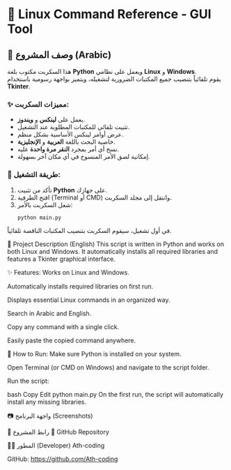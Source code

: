 # 🐧 Linux Command Reference - GUI Tool

## 📌 وصف المشروع (Arabic)
هذا السكربت مكتوب بلغة **Python** ويعمل على نظامي **Linux** و **Windows**.  
يقوم تلقائياً بتنصيب جميع المكتبات الضرورية لتشغيله، ويتميز بواجهة رسومية باستخدام **Tkinter**.  

### ✨ مميزات السكربت:
- يعمل على **لينكس** و **ويندوز**.
- تثبيت تلقائي للمكتبات المطلوبة عند التشغيل.
- عرض أوامر لينكس الأساسية بشكل منظم.
- خاصية البحث باللغة **العربية** و **الإنجليزية**.
- نسخ أي أمر بمجرد **النقر مرة واحدة** عليه.
- إمكانية لصق الأمر المنسوخ في أي مكان آخر بسهولة.

### 🚀 طريقة التشغيل:
1. تأكد من تثبيت **Python** على جهازك.
2. افتح الطرفية (Terminal أو CMD) وانتقل إلى مجلد السكربت.
3. شغل السكربت بالأمر:
   ```bash
   python main.py
في أول تشغيل، سيقوم السكربت بتنصيب المكتبات الناقصة تلقائياً.

📌 Project Description (English)
This script is written in Python and works on both Linux and Windows.
It automatically installs all required libraries and features a Tkinter graphical interface.

✨ Features:
Works on Linux and Windows.

Automatically installs required libraries on first run.

Displays essential Linux commands in an organized way.

Search in Arabic and English.

Copy any command with a single click.

Easily paste the copied command anywhere.

🚀 How to Run:
Make sure Python is installed on your system.

Open Terminal (or CMD on Windows) and navigate to the script folder.

Run the script:

bash
Copy
Edit
python main.py
On the first run, the script will automatically install any missing libraries.

📷 واجهة البرنامج (Screenshots)

🔗 رابط المشروع
📂 GitHub Repository

👨‍💻 المطور (Developer)
Ath-coding

GitHub: https://github.com/Ath-coding
